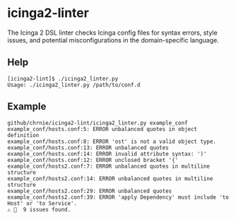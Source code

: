# icinga2-linter
The Icinga 2 DSL linter checks Icinga config files for syntax errors, style issues, and potential misconfigurations in the domain-specific language.

## Help
```
[icinga2-lint]$ ./icinga2_linter.py 
Usage: ./icinga2_linter.py /path/to/conf.d
```
## Example

```
github/chrnie/icinga2-lint/icinga2_linter.py example_conf 
example_conf/hosts.conf:5: ERROR unbalanced quotes in object definition
example_conf/hosts.conf:8: ERROR 'ost' is not a valid object type.
example_conf/hosts.conf:13: ERROR unbalanced quotes
example_conf/hosts.conf:14: ERROR invalid attribute syntax: ')'
example_conf/hosts.conf:12: ERROR unclosed bracket '{'
example_conf/hosts2.conf:7: ERROR unbalanced quotes in multiline structure
example_conf/hosts2.conf:14: ERROR unbalanced quotes in multiline structure
example_conf/hosts2.conf:29: ERROR unbalanced quotes
example_conf/hosts2.conf:39: ERROR 'apply Dependency' must include 'to Host' or 'to Service'.
⚠️ 💩  9 issues found.
```